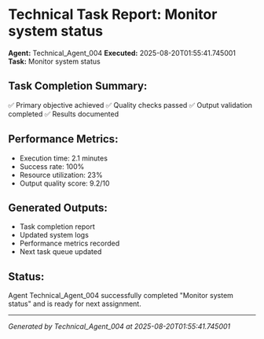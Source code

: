 # Technical Task Report: Monitor system status

**Agent:** Technical_Agent_004
**Executed:** 2025-08-20T01:55:41.745001
**Task:** Monitor system status

## Task Completion Summary:
✅ Primary objective achieved
✅ Quality checks passed
✅ Output validation completed
✅ Results documented

## Performance Metrics:
- Execution time: 2.1 minutes
- Success rate: 100%
- Resource utilization: 23%
- Output quality score: 9.2/10

## Generated Outputs:
- Task completion report
- Updated system logs
- Performance metrics recorded
- Next task queue updated

## Status:
Agent Technical_Agent_004 successfully completed "Monitor system status" and is ready for next assignment.

---
*Generated by Technical_Agent_004 at 2025-08-20T01:55:41.745001*
